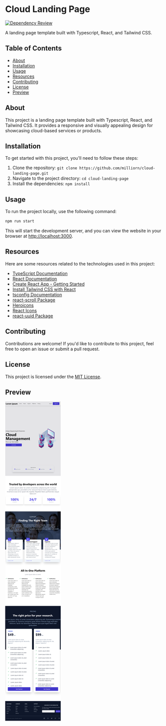 # Cloud Landing Page

[![Dependency Review](https://github.com/milliorn/cloud-landing-page/actions/workflows/dependency-review.yml/badge.svg)](https://github.com/milliorn/cloud-landing-page/actions/workflows/dependency-review.yml)

A landing page template built with Typescript, React, and Tailwind CSS.

## Table of Contents

- [About](#about)
- [Installation](#installation)
- [Usage](#usage)
- [Resources](#resources)
- [Contributing](#contributing)
- [License](#license)
- [Preview](#preview)

## About

This project is a landing page template built with Typescript, React, and Tailwind CSS. It provides a responsive and visually appealing design for showcasing cloud-based services or products.

## Installation

To get started with this project, you'll need to follow these steps:

1. Clone the repository: `git clone https://github.com/milliorn/cloud-landing-page.git`
2. Navigate to the project directory: `cd cloud-landing-page`
3. Install the dependencies: `npm install`

## Usage

To run the project locally, use the following command:

```bash
npm run start
```

This will start the development server, and you can view the website in your browser at [http://localhost:3000](http://localhost:3000).

## Resources

Here are some resources related to the technologies used in this project:

- [TypeScript Documentation](https://www.typescriptlang.org/docs/handbook/react.html)
- [React Documentation](https://create-react-app.dev)
- [Create React App - Getting Started](https://create-react-app.dev/docs/getting-started)
- [Install Tailwind CSS with React](https://tailwindcss.com/docs/guides/create-react-app)
- [tsconfig Documentation](https://www.typescriptlang.org/tsconfig)
- [react-scroll Package](https://www.npmjs.com/package/react-scroll)
- [Heroicons](https://github.com/tailwindlabs/heroicons)
- [React Icons](https://react-icons.github.io/react-icons/)
- [react-uuid Package](https://github.com/RickBr0wn/react-uuid)

## Contributing

Contributions are welcome! If you'd like to contribute to this project, feel free to open an issue or submit a pull request.

## License

This project is licensed under the [MIT License](LICENSE).

## Preview

![Cloud Landing Page](public/preview.png)
